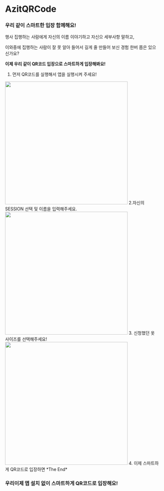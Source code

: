 # AzitQRCode
### 우리 같이 스마트한 입장 함께해요!

행사 집행하는 사람에게 자신의 이름 이야기하고 자신으 세부사항 말하고,

이와중에 집행하는 사람이 잘 못 알아 들어서 길게 줄 만들어 보신 경험 한버 쯤은 있으신가요?

**이제 우리 같이 QR코드 입장으로 스마트하게 입장해봐요!**

1. 먼저 QR코드를 실행해서 앱을 실행시켜 주세요!

<img src="https://user-images.githubusercontent.com/55151796/170893842-5ba5a7d3-4562-4182-877f-6832ceb2ac82.png" width="400"/>
2.자신의 SESSION 선택 및 이름을 입력해주세요.

<img src="https://user-images.githubusercontent.com/55151796/170893737-7f05af8f-f77d-4996-9f70-660012352f15.png" width="400"/>
3. 신청했던 옷 사이즈를 선택해주세요!

<img src="https://user-images.githubusercontent.com/55151796/170893741-47421513-f564-406d-b6ce-ef3c417fb6e5.png" width="400"/>
4. 이제 스마트하게 QR코드로 입장하면 *The End*

### 우리이제 앱 설치 없이 스마트하게 QR코드로 입장해요!
